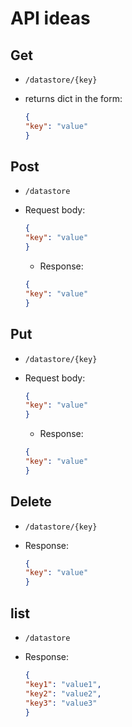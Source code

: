 # API ideas

## Get

- `/datastore/{key}`

- returns dict in the form:
    
    ```json
    {
    "key": "value"
    }
    ```

## Post
    
- `/datastore`

- Request body:
    
    ```json
    {
    "key": "value"
    }
    ```

    - Response:
    
    ```json
    {
    "key": "value"
    }
    ```

## Put

- `/datastore/{key}`
- Request body:
    
    ```json
    {
    "key": "value"
    }
    ```

    - Response:
    
    ```json
    {
    "key": "value"
    }
    ```

## Delete

- `/datastore/{key}`
- Response:
    
    ```json
    {
    "key": "value"
    }
    ```

## list
- `/datastore`
- Response:
    
    ```json
    {
    "key1": "value1",
    "key2": "value2",
    "key3": "value3"
    }
    ```